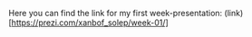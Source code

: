 Here you can find the link for my first week-presentation: (link)[https://prezi.com/xanbof_solep/week-01/]
